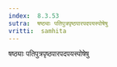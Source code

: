 ```yaml
---
index:  8.3.53
sutra:  षष्ठ्याः पतिपुत्रपृष्ठपारपदपयस्पोषेषु
vritti:  samhita 
---
```


षष्ठ्याः पतिपुत्रपृष्ठपारपदपयस्पोषेषु

